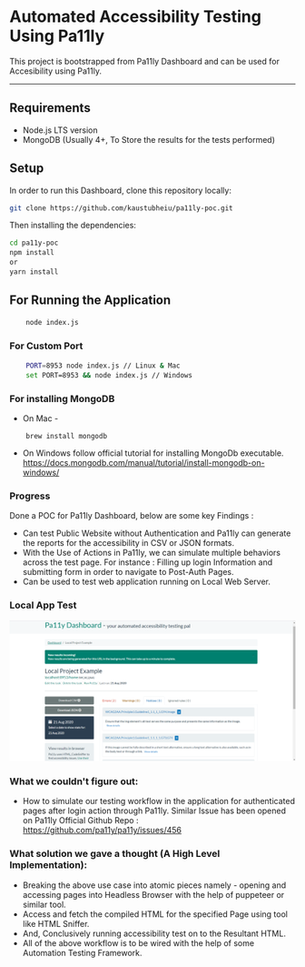 # Automated Accessibility Testing Using Pa11ly

This project is bootstrapped from Pa11ly Dashboard and can be used for Accesibility using Pa11ly.

---

## Requirements

- Node.js LTS version
- MongoDB (Usually 4+, To Store the results for the tests performed)



## Setup

In order to run this Dashboard, clone this repository locally:

```sh
git clone https://github.com/kaustubheiu/pa11ly-poc.git
```

Then installing the dependencies:

```sh
cd pa11y-poc
npm install
or
yarn install
```
## For Running the Application
```sh
    node index.js
```

### For Custom Port
```sh
    PORT=8953 node index.js // Linux & Mac
    set PORT=8953 && node index.js // Windows
```

### For installing MongoDB
- On Mac - 
```
    brew install mongodb
```
- On Windows follow official tutorial for installing MongoDb executable.
 https://docs.mongodb.com/manual/tutorial/install-mongodb-on-windows/


### Progress
Done a POC for Pa11ly Dashboard, below are some key Findings :
- Can test Public Website without Authentication and Pa11ly can generate the reports for the accessibility in CSV or JSON formats.
- With the Use of Actions in Pa11ly, we can simulate multiple behaviors across the test page. For instance : Filling up login Information and submitting form in order to navigate to Post-Auth Pages.
- Can be used to test web application running on Local Web Server.

### Local App Test
![image info](./readmeImages/local.png)

### What we couldn't figure out:
- How to simulate our testing workflow in the application for authenticated pages after login action through Pa11ly. 
Similar Issue has been opened on Pa11ly Official Github Repo : https://github.com/pa11y/pa11y/issues/456

### What solution we gave a thought (A High Level Implementation):
- Breaking the above use case into atomic pieces namely - opening and accessing pages into Headless Browser with the help of puppeteer or similar tool.
- Access and fetch the compiled HTML for the specified Page using tool like HTML Sniffer.
- And, Conclusively running accessibility test on to the Resultant HTML.
- All of the above workflow is to be wired with the help of some Automation Testing Framework.
